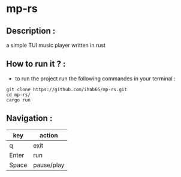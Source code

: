 # mp-rs
## Description :

a simple TUI music player written in rust
## How to run it ? :

- to run the project run the following commandes in your terminal :
```
git clone https://github.com/ihab65/mp-rs.git
cd mp-rs/
cargo run
```
## Navigation :
| key         | action      |
| ----------- | ----------- |
| q           | exit        |
| Enter       | run         |
| Space       | pause/play  |